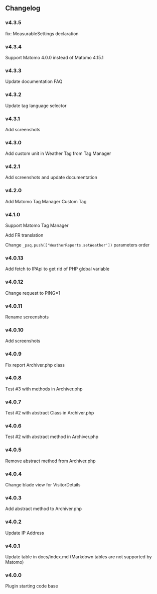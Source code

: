 ## Changelog

### v4.3.5

fix: MeasurableSettings declaration

### v4.3.4

Support Matomo 4.0.0 instead of Matomo 4.15.1

### v4.3.3

Update documentation FAQ

### v4.3.2

Update tag language selector

### v4.3.1

Add screenshots

### v4.3.0

Add custom unit in Weather Tag from Tag Manager

### v4.2.1

Add screenshots and update documentation

### v4.2.0

Add Matomo Tag Manager Custom Tag 

### v4.1.0

Support Matomo Tag Manager

Add FR translation

Change `_paq.push(['WeatherReports.setWeather'])` parameters order

### v4.0.13

Add fetch to IPApi to get rid of PHP global variable

### v4.0.12

Change request to PING=1

### v4.0.11

Rename screenshots

### v4.0.10

Add screenshots

### v4.0.9

Fix report Archiver.php class

### v4.0.8

Test #3 with methods in Archiver.php

### v4.0.7

Test #2 with abstract Class in Archiver.php

### v4.0.6

Test #2 with abstract method in Archiver.php

### v4.0.5

Remove abstract method from Archiver.php

### v4.0.4

Change blade view for VisitorDetails

### v4.0.3

Add abstract method to Archiver.php

### v4.0.2

Update IP Address

### v4.0.1

Update table in docs/index.md (Markdown tables are not supported by Matomo)

### v4.0.0

Plugin starting code base